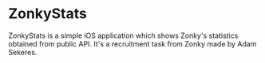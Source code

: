 # ZonkyStats

ZonkyStats is a simple iOS application which shows Zonky's statistics obtained from public API. 
It's a recruitment task from Zonky made by Adam Sekeres.

